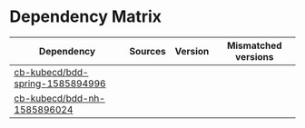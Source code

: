 # Dependency Matrix

Dependency | Sources | Version | Mismatched versions
---------- | ------- | ------- | -------------------
[cb-kubecd/bdd-spring-1585894996](https://github.com/cb-kubecd/bdd-spring-1585894996.git) |  | []() | 
[cb-kubecd/bdd-nh-1585896024](https://github.com/cb-kubecd/bdd-nh-1585896024.git) |  | []() | 
